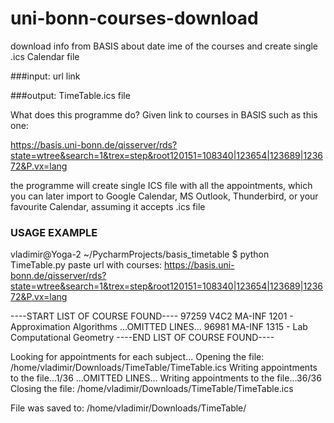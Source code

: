 # uni-bonn-courses-download
download info from BASIS about date	ime of the courses and create single .ics Calendar file

###input: url link


###output: TimeTable.ics file

What does this programme do?
Given link to courses in BASIS such as this one:

 https://basis.uni-bonn.de/qisserver/rds?state=wtree&search=1&trex=step&root120151=108340|123654|123689|123672&P.vx=lang

the programme will create single ICS file with all the appointments,
which you can later import to Google Calendar, MS Outlook, Thunderbird,
or your favourite Calendar, assuming it accepts .ics file



### USAGE EXAMPLE
vladimir@Yoga-2 ~/PycharmProjects/basis_timetable $ python TimeTable.py 
paste url with courses: https://basis.uni-bonn.de/qisserver/rds?state=wtree&search=1&trex=step&root120151=108340|123654|123689|123672&P.vx=lang


----START LIST OF COURSE FOUND----
97259 V4C2   MA-INF 1201 - Approximation Algorithms
...OMITTED LINES...
96981 MA-INF 1315 - Lab Computational Geometry
----END LIST OF COURSE FOUND----

Looking for appointments for each subject...
Opening the file: /home/vladimir/Downloads/TimeTable/TimeTable.ics
Writing appointments to the file...1/36
...OMITTED LINES...
Writing appointments to the file...36/36
Closing the file: /home/vladimir/Downloads/TimeTable/TimeTable.ics

File was saved to: /home/vladimir/Downloads/TimeTable/
